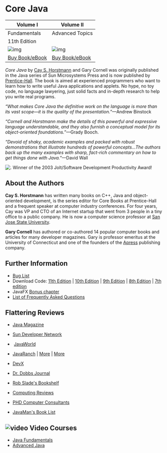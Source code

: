 # Core Java

| Volume I                                                     | Volume II                                                    |
| ------------------------------------------------------------ | ------------------------------------------------------------ |
| Fundamentals                                                 | Advanced Topics                                              |
| 11th Edition                                                 |                                                              |
| ![img](https://horstmann.com/corejava/cj11v1.jpg)            | ![img](https://horstmann.com/corejava/cj11v2.jpg)            |
| [Buy Book/eBook](https://click.linksynergy.com/link?id=R/ODEl37NHE&offerid=163217.2834631&type=2&murl=http%3A%2F%2Fwww.informit.com%2Ftitle%2F9780135166307) | [Buy Book/eBook](https://click.linksynergy.com/link?id=R/ODEl37NHE&offerid=163217.2834632&type=2&murl=http%3A%2F%2Fwww.informit.com%2Ftitle%2F9780135166314) |

*Core Java* by [Cay S. Horstmann](http://www.horstmann.com) and Gary Cornell was originally published in the Java series of Sun Microsystems Press and is now published by [Prentice-Hall](http://www.prenhall.com). The book is aimed at experienced programmers who want to learn how to  write useful Java applications and applets. No hype, no toy code, no  language lawyering, just solid facts and in-depth research to help you  write real programs.

*“What makes Core Java the definitive work on the language is more than its vast scope—it is the quality of the presentation.”*—Andrew Binstock

*“Cornell and Horstmann make the details of this powerful and  expressive language understandable, and they also furnish a conceptual  model for its object-oriented foundations.”*—Grady Booch.

*“Devoid of shaky, academic examples and packed with robust  demonstrations that illustrate hundreds of powerful concepts...The  authors back up the many examples with sharp, fact-rich commentary on  how to get things done with Java.”*—David Wall

![.](https://horstmann.com/images/jolt.gif) Winner of the 2003 Jolt/Software Development Productivity Award!

## About the Authors

**Cay S. Horstmann** has written many books on C++, Java and  object-oriented development, is the series editor for Core Books at  Prentice-Hall and a frequent speaker at computer industry conferences.  For four years, Cay was VP and CTO of an Internet startup that went from 3 people in a tiny office to a public company. He is now a computer  science professor at [San Jose State University](http://www.sjsu.edu).

**Gary Cornell** has authored or co-authored 14 popular  computer books and articles for many developer magazines. Gary is  professor emeritus at the University of Connecticut and one of the  founders of the [Apress](http://www.apress.com) publishing company.

## Further Information

- [Bug List](https://horstmann.com/corejava/bugs.html)
- Download Code: [11th Edition](https://horstmann.com/corejava/corejava.zip) |  [10th Edition](https://horstmann.com/corejava/corejava10.zip) |  [9th Edition](https://horstmann.com/corejava/corejava9.zip) | [8th Edition](https://horstmann.com/corejava/corejava8.zip) | [7th edition](https://horstmann.com/corejava/corejava7.zip)
- JavaFX [Bonus chapter](https://horstmann.com/corejava/corejava_11ed-bonuschapter13-javafx.pdf)
- [List of Frequently Asked Questions](https://horstmann.com/corejava/faq.html)

## Flattering Reviews

- [Java Magazine](http://www.javamagazine.mozaicreader.com/JanFeb2016#&pageSet=11&page=0)
- [Sun Developer Network](http://java.sun.com/developer/Books/javaprogramming/core_8th/)
- ​    [JavaWorld](http://web.archive.org/web/20060502165423/http://www.javaworld.com/javaworld/jw-09-1996/jw-09-corejava.review.html)
- [JavaRanch](http://saloon.javaranch.com/cgi-bin/ubb/ultimatebb.cgi?ubb=get_topic&f=49&t=000745) | [More](http://saloon.javaranch.com/cgi-bin/ubb/ultimatebb.cgi?ubb=get_topic&f=49&t=000095) | [More](http://saloon.javaranch.com/cgi-bin/ubb/ultimatebb.cgi?ubb=get_topic&f=49&t=000282)
- [DevX](http://archive.devx.com/free/books/bookreview.asp?bookid=519)
	 
- [Dr. Dobbs Journal](https://web.archive.org/web/20080216163138/http://www.ercb.com/ddj/1997/ddj.9710.html)
- [Rob Slade's Bookshelf](http://www.freenet.victoria.bc.ca/techrev/bkcorjav.rvw)
- [Computing Reviews](http://www.gsu.edu/~matknk/java/javacomp.htm)
- [PHD Computer Consultants](http://www.phdcc.com/javaart3.html)
- [JavaMan's Book List](http://web.archive.org/web/20060621101707/http://www.javaman.com/static/bookrev.html)

##    ![video](https://horstmann.com/corejava/livelessons2/images/video.jpg) Video Courses

- [Java Fundamentals](https://horstmann.com/corejava/livelessons/index.html)
- [Advanced Java](https://horstmann.com/corejava/livelessons2/index.html)